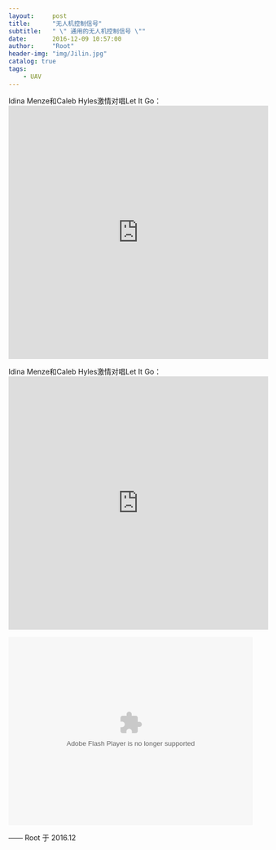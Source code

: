 ```yaml
---
layout:     post
title:      "无人机控制信号"
subtitle:   " \" 通用的无人机控制信号 \""
date:       2016-12-09 10:57:00
author:     "Root"
header-img: "img/Jilin.jpg"
catalog: true
tags:
    - UAV
---
```


Idina Menze和Caleb Hyles激情对唱Let It Go：<iframe height=498 width=510 src="http://video.sina.com.cn/p/mobile/doc/2016-12-28/114265456427.html" frameborder=0 allowfullscreen></iframe>

Idina Menze和Caleb Hyles激情对唱Let It Go：<iframe height=498 width=510 src="http://player.youku.com/embed/XNjcyMDU4Njg0" frameborder=0 allowfullscreen></iframe>


<div><object id="ssss" width="480" height="370" ><param name="allowScriptAccess" value="always" /><embed pluginspage="http://www.macromedia.com/go/getflashplayer" src="http://video.sina.com.cn/share/video/250906439.swf" type="application/x-shockwave-flash" name="ssss" allowFullScreen="true" allowScriptAccess="always" width="480" height="370"></embed></object></div>

—— Root 于 2016.12


